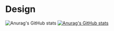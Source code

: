 # Design
![Anurag's GitHub stats](https://github-readme-stats.vercel.app/api?username=Khaba22&theme=dark&show_icons=true)
[![Anurag's GitHub stats](https://github-readme-stats.vercel.app/api?username=Khaba22)](https://github.com/anuraghazra/github-readme-stats)
